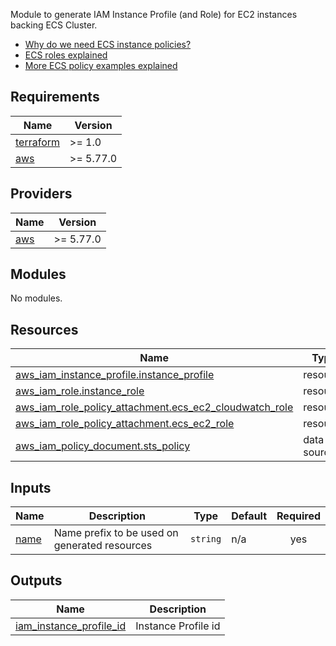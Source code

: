 Module to generate IAM Instance Profile (and Role) for EC2 instances backing ECS Cluster.

* [Why do we need ECS instance policies?](http://docs.aws.amazon.com/AmazonECS/latest/developerguide/instance_IAM_role.html) 
* [ECS roles explained](http://docs.aws.amazon.com/AmazonECS/latest/developerguide/ecs_managed_policies.html)
* [More ECS policy examples explained](http://docs.aws.amazon.com/AmazonECS/latest/developerguide/IAMPolicyExamples.html)

<!-- BEGINNING OF PRE-COMMIT-TERRAFORM DOCS HOOK -->
## Requirements

| Name | Version |
|------|---------|
| <a name="requirement_terraform"></a> [terraform](#requirement\_terraform) | >= 1.0 |
| <a name="requirement_aws"></a> [aws](#requirement\_aws) | >= 5.77.0 |

## Providers

| Name | Version |
|------|---------|
| <a name="provider_aws"></a> [aws](#provider\_aws) | >= 5.77.0 |

## Modules

No modules.

## Resources

| Name | Type |
|------|------|
| [aws_iam_instance_profile.instance_profile](https://registry.terraform.io/providers/hashicorp/aws/latest/docs/resources/iam_instance_profile) | resource |
| [aws_iam_role.instance_role](https://registry.terraform.io/providers/hashicorp/aws/latest/docs/resources/iam_role) | resource |
| [aws_iam_role_policy_attachment.ecs_ec2_cloudwatch_role](https://registry.terraform.io/providers/hashicorp/aws/latest/docs/resources/iam_role_policy_attachment) | resource |
| [aws_iam_role_policy_attachment.ecs_ec2_role](https://registry.terraform.io/providers/hashicorp/aws/latest/docs/resources/iam_role_policy_attachment) | resource |
| [aws_iam_policy_document.sts_policy](https://registry.terraform.io/providers/hashicorp/aws/latest/docs/data-sources/iam_policy_document) | data source |

## Inputs

| Name | Description | Type | Default | Required |
|------|-------------|------|---------|:--------:|
| <a name="input_name"></a> [name](#input\_name) | Name prefix to be used on generated resources | `string` | n/a | yes |

## Outputs

| Name | Description |
|------|-------------|
| <a name="output_iam_instance_profile_id"></a> [iam\_instance\_profile\_id](#output\_iam\_instance\_profile\_id) | Instance Profile id |
<!-- END OF PRE-COMMIT-TERRAFORM DOCS HOOK -->
